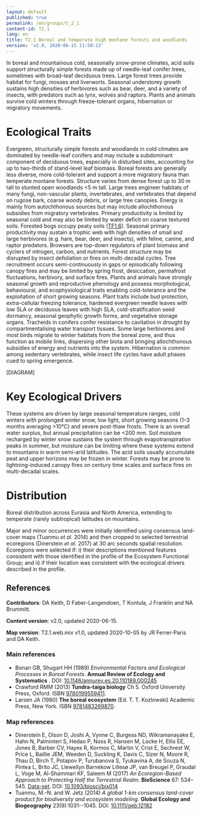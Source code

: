 ```yaml
---
layout: default
published: true
permalink: /en/groups/t_2_1
content-id: T2.1
lang: en
title: T2.1 Boreal and temperate high montane forests and woodlands
version: 'v2.0, 2020-06-15 11:58:13'
---
```


In boreal and mountainous cold, seasonally snow-prone climates, acid soils support structurally simple forests made up of needle-leaf conifer trees, sometimes with broad-leaf deciduous trees. Large forest trees provide habitat for fungi, mosses and liverworts. Seasonal understorey growth sustains high densities of herbivores such as bear, deer, and a variety of insects, with predators such as lynx, wolves and raptors. Plants and animals survive cold winters through freeze-tolerant organs, hibernation or migratory movements.

# Ecological Traits
 
Evergreen, structurally simple forests and woodlands in cold climates are dominated by needle-leaf conifers and may include a subdominant component of deciduous trees, especially in disturbed sites, accounting for up to two-thirds of stand-level leaf biomass. Boreal forests are generally less diverse, more cold-tolerant and support a more migratory fauna than temperate montane forests. Structure varies from dense forest up to 30 m tall to stunted open woodlands <5 m tall. Large trees engineer habitats of many fungi, non-vascular plants, invertebrates, and vertebrates that depend on rugose bark, coarse woody debris, or large tree canopies. Energy is mainly from autochthonous sources but may include allochthonous subsidies from migratory vertebrates. Primary productivity is limited by seasonal cold and may also be limited by water deficit on coarse textured soils. Forested bogs occupy peaty soils ([TF1.6](/explore/groups/TF1.6)). Seasonal primary productivity may sustain a trophic web with high densities of small and large herbivores (e.g. hare, bear, deer, and insects), with feline, canine, and raptor predators. Browsers are top-down regulators of plant biomass and cyclers of nitrogen, carbon, and nutrients. Forest structure may be disrupted by insect defoliation or fires on multi-decadal cycles. Tree recruitment occurs semi-continuously in gaps or episodically following canopy fires and may be limited by spring frost, desiccation, permafrost fluctuations, herbivory, and surface fires. Plants and animals have strongly seasonal growth and reproductive phenology and possess morphological, behavioural, and ecophysiological traits enabling cold-tolerance and the exploitation of short growing seasons. Plant traits include bud protection, extra-cellular freezing tolerance, hardened evergreen needle leaves with low SLA or deciduous leaves with high SLA, cold-stratification seed dormancy, seasonal geophytic growth forms, and vegetative storage organs. Tracheids in conifers confer resistance to cavitation in drought by compartmentalising water transport tissues. Some large herbivores and most birds migrate to winter habitats from the boreal zone, and thus function as mobile links, dispersing other biota and bringing allochthonous subsidies of energy and nutrients into the system. Hibernation is common among sedentary vertebrates, while insect life cycles have adult phases cued to spring emergence.

[DIAGRAM]

# Key Ecological Drivers
 
These systems are driven by large seasonal temperature ranges, cold winters with prolonged winter snow, low light, short growing seasons (1–3 months averaging >10°C) and severe post-thaw frosts. There is an overall water surplus, but annual precipitation can be <200 mm. Soil moisture recharged by winter snow sustains the system through evapotranspiration peaks in summer, but moisture can be limiting where these systems extend to mountains in warm semi-arid latitudes. The acid soils usually accumulate peat and upper horizons may be frozen in winter. Forests may be prone to lightning-induced canopy fires on century time scales and surface fires on multi-decadal scales.
 
# Distribution
 
Boreal distribution across Eurasia and North America, extending to temperate (rarely subtropical) latitudes on mountains.

Major and minor occurrences were initially identified using consensus land-cover maps (Tuanmu _et al._ 2014) and then cropped to selected terrestrial ecoregions (Dinerstein _et al._ 2017) at 30 arc seconds spatial resolution. Ecoregions were selected if: i) their descriptions mentioned features consistent with those identified in the profile of the Ecosystem Functional Group; and ii) if their location was consistent with the ecological drivers described in the profile.

## References

**Contributors**: DA Keith, D Faber-Langendoen, T Kontula, J Franklin and NA Brummitt.

**Content version**: v2.0, updated 2020-06-15.

**Map version**: T2.1.web.mix v1.0, updated 2020-10-05 by JR Ferrer-Paris and DA Keith.

### Main references
* Bonan GB, Shugart HH  (1989) *Environmental Factors and Ecological Processes in Boreal Forests*. **Annual Review of Ecology and Systematics** . DOI: [10.1146/annurev.es.20.110189.000245](http://doi.org/10.1146/annurev.es.20.110189.000245)
* Crawford RMM  (2013) **Tundra-taiga biology** Ch 5. Oxford University Press, Oxford. ISBN [9780199559411](https://global.oup.com/academic/product/tundra-taiga-biology-9780199559411).
* Larsen JA  (1980) **The boreal ecosystem** (Ed. T. T. Kozlowski) Academic Press, New York. ISBN [9781483269870](https://www.elsevier.com/books/the-boreal-ecosystem/larsen/978-0-12-436880-4).

### Map references
* Dinerstein E, Olson D, Joshi A, Vynne C, Burgess ND, Wikramanayake E, Hahn N, Palminteri S, Hedao P, Noss R, Hansen M, Locke H, Ellis EE, Jones B, Barber CV, Hayes R, Kormos C, Martin V, Crist E, Sechrest W, Price L, Baillie JEM, Weeden D, Suckling K, Davis C, Sizer N, Moore R, Thau D, Birch T, Potapov P, Turubanova S, Tyukavina A, de Souza N, Pintea L, Brito JC, Llewellyn Barnekow Lillesø JP, van Breugel P, Graudal L, Voge M, Al-Shammari KF, Saleem M  (2017) *An Ecoregion-Based Approach to Protecting Half the Terrestrial Realm*. **BioScience** 67: 534–545. [Data-set](https://ecoregions2017.appspot.com/). DOI: [10.1093/biosci/bix014](http://doi.org/10.1093/biosci/bix014)
* Tuanmu, M.-N. and W. Jetz (2014) *A global 1-km consensus land-cover product for biodiversity and ecosystem modeling*. **Global Ecology and Biogeography** 23(9):1031--1045. DOI: [10.1111/geb.12182](http://doi.org/10.1111/geb.12182)
